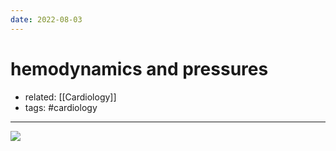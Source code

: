 ```yaml
---
date: 2022-08-03
---
```


# hemodynamics and pressures

- related: [[Cardiology]]
- tags: #cardiology
---

![](https://photos.thisispiggy.com/file/wikiFiles/20220803095233.png)
